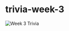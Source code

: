 # trivia-week-3
![Week 3 Trivia](https://user-images.githubusercontent.com/75488050/191831899-1e6320c9-3811-4451-bc46-73c0cb4181c8.png)
